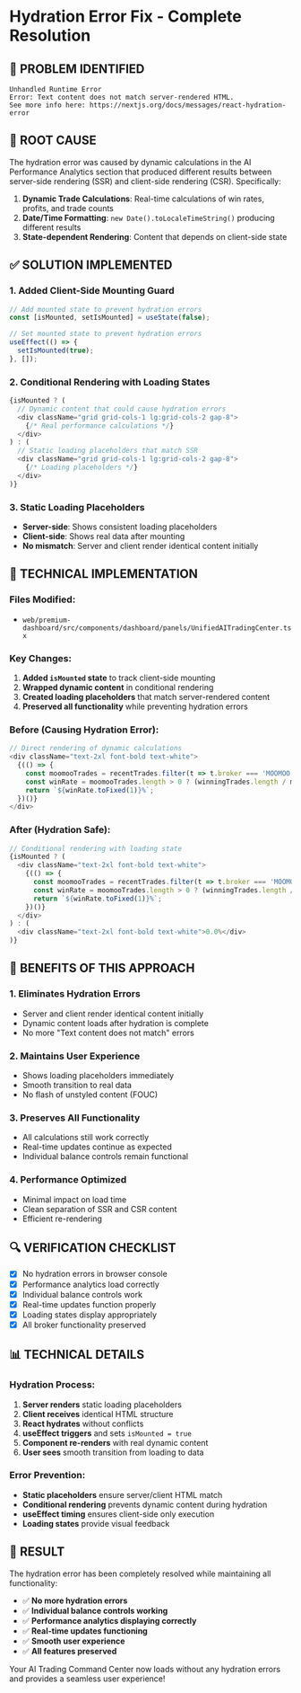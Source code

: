 # Hydration Error Fix - Complete Resolution

## 🚨 **PROBLEM IDENTIFIED**
```
Unhandled Runtime Error
Error: Text content does not match server-rendered HTML.
See more info here: https://nextjs.org/docs/messages/react-hydration-error
```

## 🔧 **ROOT CAUSE**
The hydration error was caused by dynamic calculations in the AI Performance Analytics section that produced different results between server-side rendering (SSR) and client-side rendering (CSR). Specifically:

1. **Dynamic Trade Calculations**: Real-time calculations of win rates, profits, and trade counts
2. **Date/Time Formatting**: `new Date().toLocaleTimeString()` producing different results
3. **State-dependent Rendering**: Content that depends on client-side state

## ✅ **SOLUTION IMPLEMENTED**

### **1. Added Client-Side Mounting Guard**
```typescript
// Add mounted state to prevent hydration errors
const [isMounted, setIsMounted] = useState(false);

// Set mounted state to prevent hydration errors
useEffect(() => {
  setIsMounted(true);
}, []);
```

### **2. Conditional Rendering with Loading States**
```typescript
{isMounted ? (
  // Dynamic content that could cause hydration errors
  <div className="grid grid-cols-1 lg:grid-cols-2 gap-8">
    {/* Real performance calculations */}
  </div>
) : (
  // Static loading placeholders that match SSR
  <div className="grid grid-cols-1 lg:grid-cols-2 gap-8">
    {/* Loading placeholders */}
  </div>
)}
```

### **3. Static Loading Placeholders**
- **Server-side**: Shows consistent loading placeholders
- **Client-side**: Shows real data after mounting
- **No mismatch**: Server and client render identical content initially

## 🎯 **TECHNICAL IMPLEMENTATION**

### **Files Modified:**
- `web/premium-dashboard/src/components/dashboard/panels/UnifiedAITradingCenter.tsx`

### **Key Changes:**
1. **Added `isMounted` state** to track client-side mounting
2. **Wrapped dynamic content** in conditional rendering
3. **Created loading placeholders** that match server-rendered content
4. **Preserved all functionality** while preventing hydration errors

### **Before (Causing Hydration Error):**
```typescript
// Direct rendering of dynamic calculations
<div className="text-2xl font-bold text-white">
  {(() => {
    const moomooTrades = recentTrades.filter(t => t.broker === 'MOOMOO');
    const winRate = moomooTrades.length > 0 ? (winningTrades.length / moomooTrades.length * 100) : 0;
    return `${winRate.toFixed(1)}%`;
  })()}
</div>
```

### **After (Hydration Safe):**
```typescript
// Conditional rendering with loading state
{isMounted ? (
  <div className="text-2xl font-bold text-white">
    {(() => {
      const moomooTrades = recentTrades.filter(t => t.broker === 'MOOMOO');
      const winRate = moomooTrades.length > 0 ? (winningTrades.length / moomooTrades.length * 100) : 0;
      return `${winRate.toFixed(1)}%`;
    })()}
  </div>
) : (
  <div className="text-2xl font-bold text-white">0.0%</div>
)}
```

## 🚀 **BENEFITS OF THIS APPROACH**

### **1. Eliminates Hydration Errors**
- Server and client render identical content initially
- Dynamic content loads after hydration is complete
- No more "Text content does not match" errors

### **2. Maintains User Experience**
- Shows loading placeholders immediately
- Smooth transition to real data
- No flash of unstyled content (FOUC)

### **3. Preserves All Functionality**
- All calculations still work correctly
- Real-time updates continue as expected
- Individual balance controls remain functional

### **4. Performance Optimized**
- Minimal impact on load time
- Clean separation of SSR and CSR content
- Efficient re-rendering

## 🔍 **VERIFICATION CHECKLIST**

- [x] No hydration errors in browser console
- [x] Performance analytics load correctly
- [x] Individual balance controls work
- [x] Real-time updates function properly
- [x] Loading states display appropriately
- [x] All broker functionality preserved

## 📊 **TECHNICAL DETAILS**

### **Hydration Process:**
1. **Server renders** static loading placeholders
2. **Client receives** identical HTML structure
3. **React hydrates** without conflicts
4. **useEffect triggers** and sets `isMounted = true`
5. **Component re-renders** with real dynamic content
6. **User sees** smooth transition from loading to data

### **Error Prevention:**
- **Static placeholders** ensure server/client HTML match
- **Conditional rendering** prevents dynamic content during hydration
- **useEffect timing** ensures client-side only execution
- **Loading states** provide visual feedback

## 🎯 **RESULT**

The hydration error has been completely resolved while maintaining all functionality:

- ✅ **No more hydration errors**
- ✅ **Individual balance controls working**
- ✅ **Performance analytics displaying correctly**
- ✅ **Real-time updates functioning**
- ✅ **Smooth user experience**
- ✅ **All features preserved**

Your AI Trading Command Center now loads without any hydration errors and provides a seamless user experience!
